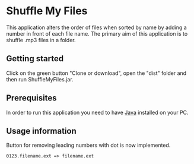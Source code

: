 # Shuffle My Files

This application alters the order of files when sorted by name by adding a number in front of each file name. The primary aim of this application is to shuffle .mp3 files in a folder.

## Getting started

Click on the green button "Clone or download", open the "dist" folder and then run ShuffleMyFiles.jar.

## Prerequisites

In order to run this application you need to have [Java](https://java.com/en/download/) installed on your PC.

## Usage information

Button for removing leading numbers with dot is now implemented.

```
0123.filename.ext => filename.ext
```
